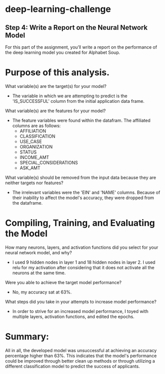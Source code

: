 # deep-learning-challenge
## Step 4: Write a Report on the Neural Network Model
For this part of the assignment, you’ll write a report on the performance of the deep learning model you created for Alphabet Soup.

# Purpose of this analysis.


What variable(s) are the target(s) for your model?
- The variable in which we are attempting to predict is the 'IS_SUCCESSFUL' column from the initial application data frame.

What variable(s) are the features for your model? 
- The feature variables were found within the datafram. The affiliated columns are as follows:
    - AFFILIATION
    - CLASSIFICATION
    - USE_CASE
    - ORGANIZATION
    - STATUS
    - INCOME_AMT
    - SPECIAL_CONSIDERATIONS 
    - ASK_AMT
    

What variable(s) should be removed from the input data because they are neither targets nor features? 
- The irrelevant variables were the 'EIN' and 'NAME' columns. Because of their inability to affect the model's accuracy, they were dropped from the dataframe.

# Compiling, Training, and Evaluating the Model

How many neurons, layers, and activation functions did you select for your neural network model, and why? 
- I used 9 hidden nodes in layer 1 and 18 hidden nodes in layer 2. I used relu for my activation after considering that it does not activate all the neurons at the same time.

Were you able to achieve the target model performance? 
- No, my accuracy sat at 63%.

What steps did you take in your attempts to increase model performance? 
- In order to strive for an increased model performance, I toyed with multiple layers, activation functions, and edited the epochs.

# Summary: 
 
All in all, the developed model was unsuccessful at achieving an accuracy percentage higher than 63%. This indicates that the model's performance could be improved through better clean up methods or through utilizing a different classification model to predict the success of applicants.
